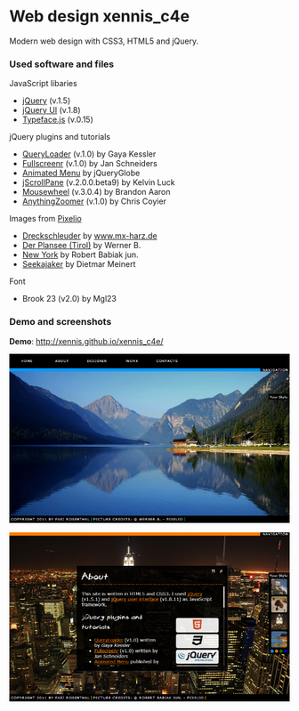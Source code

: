 # Web design xennis_c4e

Modern web design with CSS3, HTML5 and jQuery.

### Used software and files

JavaScript libaries

* [jQuery](http://jquery.com) (v.1.5)
* [jQuery UI](http://jqueryui.com) (v.1.8)
* [Typeface.js](http://typeface.neocracy.org) (v.0.15)

jQuery plugins and tutorials

* [QueryLoader](http://www.gayadesign.com/diy/queryloader-preload-your-website-in-style/) (v.1.0) by Gaya Kessler
* [Fullscreenr](http://nanotux.com/blog/fullscreen/) (v.1.0) by Jan Schneiders
* [Animated Menu](http://jqueryglobe.com/article/animated-menu) by jQueryGlobe
* [jScrollPane](http://jscrollpane.kelvinluck.com) (v.2.0.0.beta9) by Kelvin Luck
* [Mousewheel](http://brandonaaron.net/code/mousewheel/docs) (v.3.0.4) by Brandon Aaron
* [AnythingZoomer](http://css-tricks.com/anythingzoomer-jquery-plugin/) (v.1.0) by Chris Coyier

Images from [Pixelio](http://www.pixelio.de)

* [Dreckschleuder](http://www.pixelio.de/details.php?image_id=291716) by www.mx-harz.de
* [Der Plansee (Tirol)](http://www.pixelio.de/details.php?image_id=302266) by Werner B.
* [New York](http://www.pixelio.de/details.php?image_id=318894) by Robert Babiak jun.
* [Seekajaker](http://www.pixelio.de/details.php?image_id=22367) by Dietmar Meinert

Font

* Brook 23 (v2.0) by Mgl23


### Demo and screenshots

**Demo**: http://xennis.github.io/xennis_c4e/

![main_nav](_screenshots/main_nav.png)

![main_article](_screenshots/main_article.png)